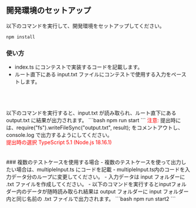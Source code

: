 ## 開発環境のセットアップ

以下のコマンドを実行して、開発環境をセットアップしてください。

```bash
npm install
```

### 使い方
- index.ts にコンテストで実装するコードを記載します。
- ルート直下にある input.txt ファイルにコンテストで使用する入力をペーストします。
<br>
<br>
<br>
以下のコマンドを実行すると、input.txt が読み取られ、ルート直下にある output.txt に結果が出力されます。
```bash
npm run start
```
<span style="color: red; ">注意:</span>
 提出時には、require("fs").writeFileSync("output.txt", result); をコメントアウトし、console.log で出力するようにしてください。
<br>
<span style="color: red; ">提出時の選択 TypeScript 5.1 (Node.js 18.16.1)</span>
<br>
<br>
<br>
### 複数のテストケースを使用する場合
- 複数のテストケースを使って出力したい場合は、multipleInput.ts にコードを記載
- multipleInput.ts内のコードを入力データ分のループに変更してください。
- 入力データは input フォルダーに .txt ファイルを作成してください。
- 以下のコマンドを実行するとinputフォルダー内のデータが随時読み取られ結果は output フォルダーに input フォルダー内と同じ名前の .txt ファイルで出力されます。
```bash
npm run start2
```